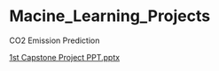 # Macine_Learning_Projects
CO2 Emission Prediction


[1st Capstone Project PPT.pptx](https://github.com/Snegapriya-SP/Macine_Learning_Projects/files/10538924/1st.Capstone.Project.PPT.pptx)
